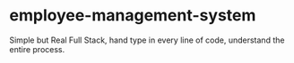 # employee-management-system
Simple but Real Full Stack, hand type in every line of code, understand the entire process. 
